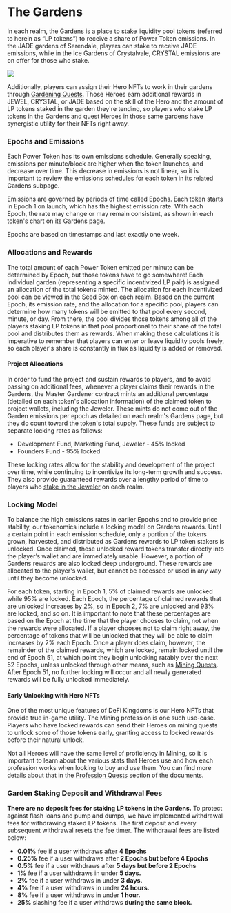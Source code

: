 # The Gardens

In each realm, the Gardens is a place to stake liquidity pool tokens (referred to herein as “LP tokens”) to receive a share of Power Token emissions. In the JADE gardens of Serendale, players can stake to receive JADE emissions, while in the Ice Gardens of Crystalvale, CRYSTAL emissions are on offer for those who stake.

![](<../../.gitbook/assets/Cute Henry.gif>)

Additionally, players can assign their Hero NFTs to work in their gardens through [Gardening Quests](https://docs.defikingdoms.com/learn/gameplay/professions/gardening). Those Heroes earn additional rewards in JEWEL, CRYSTAL, or JADE based on the skill of the Hero and the amount of LP tokens staked in the garden they're tending, so players who stake LP tokens in the Gardens and quest Heroes in those same gardens have synergistic utility for their NFTs right away.

### Epochs and Emissions

Each Power Token has its own emissions schedule. Generally speaking, emissions per minute/block are higher when the token launches, and decrease over time. This decrease in emissions is not linear, so it is important to review the emissions schedules for each token in its related Gardens subpage.

Emissions are governed by periods of time called Epochs. Each token starts in Epoch 1 on launch, which has the highest emission rate. With each Epoch, the rate may change or may remain consistent, as shown in each token's chart on its Gardens page.

Epochs are based on timestamps and last exactly one week.

### Allocations and Rewards

The total amount of each Power Token emitted per minute can be determined by Epoch, but those tokens have to go somewhere! Each individual garden (representing a specific incentivized LP pair) is assigned an allocation of the total tokens minted. The allocation for each incentivized pool can be viewed in the Seed Box on each realm. Based on the current Epoch, its emission rate, and the allocation for a specific pool, players can determine how many tokens will be emitted to that pool every second, minute, or day. From there, the pool divides those tokens among all of the players staking LP tokens in that pool proportional to their share of the total pool and distributes them as rewards. When making these calculations it is imperative to remember that players can enter or leave liquidity pools freely, so each player's share is constantly in flux as liquidity is added or removed.

#### Project Allocations

In order to fund the project and sustain rewards to players, and to avoid passing on additional fees, whenever a player claims their rewards in the Gardens, the Master Gardener contract mints an additional percentage (detailed on each token's allocation information) of the claimed token to project wallets, including the Jeweler. These mints do not come out of the Garden emissions per epoch as detailed on each realm's Gardens page, but they do count toward the token's total supply. These funds are subject to separate locking rates as follows:

* Development Fund, Marketing Fund, Jeweler - 45% locked
* Founders Fund - 95% locked

These locking rates allow for the stability and development of the project over time, while continuing to incentivize its long-term growth and success. They also provide guaranteed rewards over a lengthy period of time to players who [stake in the Jeweler](../the-jeweler.md) on each realm.

### Locking Model

To balance the high emissions rates in earlier Epochs and to provide price stability, our tokenomics include a locking model on Gardens rewards. Until a certain point in each emission schedule, only a portion of the tokens grown, harvested, and distributed as Gardens rewards to LP token stakers is unlocked. Once claimed, these unlocked reward tokens transfer directly into the player’s wallet and are immediately usable. However, a portion of Gardens rewards are also locked deep underground. These rewards are allocated to the player's wallet, but cannot be accessed or used in any way until they become unlocked.

For each token, starting in Epoch 1, 5% of claimed rewards are unlocked while 95% are locked. Each Epoch, the percentage of claimed rewards that are unlocked increases by 2%, so in Epoch 2, 7% are unlocked and 93% are locked, and so on. It is important to note that these percentages are based on the Epoch at the time that the player chooses to claim, not when the rewards were allocated. If a player chooses not to claim right away, the percentage of tokens that will be unlocked that they will be able to claim increases by 2% each Epoch. Once a player does claim, however, the remainder of the claimed rewards, which are locked, remain locked until the end of Epoch 51, at which point they begin unlocking ratably over the next 52 Epochs, unless unlocked through other means, such as [Mining Quests](https://docs.defikingdoms.com/learn/gameplay/professions/jewel-mining). After Epoch 51, no further locking will occur and all newly generated rewards will be fully unlocked immediately.

#### Early Unlocking with Hero NFTs

One of the most unique features of DeFi Kingdoms is our Hero NFTs that provide true in-game utility. The Mining profession is one such use-case. Players who have locked rewards can send their Heroes on mining quests to unlock some of those tokens early, granting access to locked rewards before their natural unlock.

Not all Heroes will have the same level of proficiency in Mining, so it is important to learn about the various stats that Heroes use and how each profession works when looking to buy and use them. You can find more details about that in the [Profession Quests](https://docs.defikingdoms.com/learn/gameplay/professions) section of the documents.

### **Garden Staking Deposit and Withdrawal Fees**

**There are no deposit fees for staking LP tokens in the Gardens.** To protect against flash loans and pump and dumps, we have implemented withdrawal fees for withdrawing staked LP tokens. The first deposit and every subsequent withdrawal resets the fee timer. The withdrawal fees are listed below:

* **0.01%** fee if a user withdraws after **4 Epochs**
* **0.25%** fee if a user withdraws after **2 Epochs but before 4 Epochs**
* **0.5%** fee if a user withdraws after **5 days but before 2 Epochs**
* **1%** fee if a user withdraws in under **5 days.**
* **2%** fee if a user withdraws in under **3 days.**
* **4%** fee if a user withdraws in under **24 hours.**
* **8%** fee if a user withdraws in under **1 hour.**
* **25%** slashing fee if a user withdraws **during the same block.**
